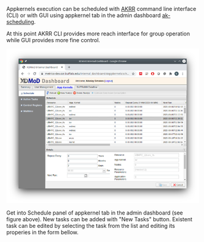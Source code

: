 Appkernels execution can be scheduled with [AKRR](https://akrr.xdmod.org) command line interface (CLI)
or with GUI using appkernel tab in the admin dashboard [ak-scheduling](ak-scheduling.md).

At this point AKRR CLI provides more reach interface for group operation while GUI provides more fine control.


![Scheduling GUI](assets/images/scheduling_gui_small.png)

Get into Schedule panel of appkernel tab in the admin dashboard (see figure above).
New tasks can be added with "New Tasks" button.
Existent task can be edited by selecting the task from the list and
editing its properies in the form bellow.
